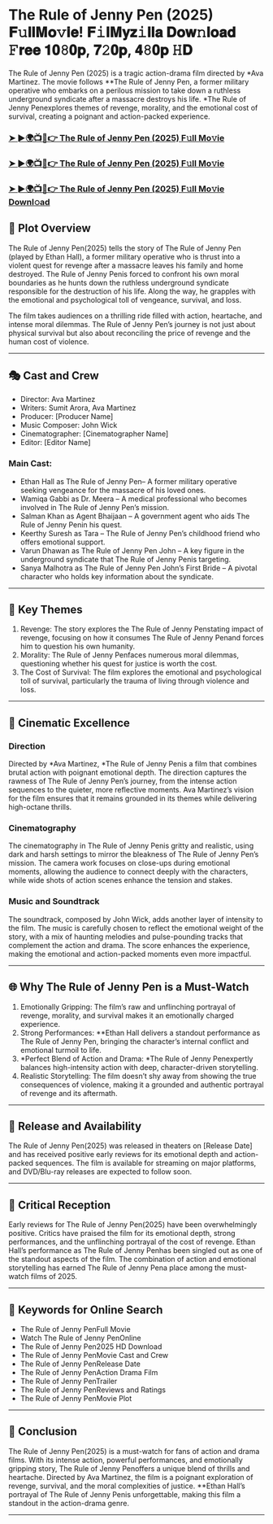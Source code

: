 # The Rule of Jenny Pen (2025) 𝐅𝚞𝐥𝐥𝐌𝐨𝚟𝐢𝐞! 𝐅𝚒𝐥𝐌𝐲𝐳𝚒𝐥𝐥𝐚 𝐃𝐨𝐰𝚗𝐥𝐨𝐚𝐝 𝙵𝐫𝐞𝐞 𝟏𝟎𝟾𝟎𝐩, 𝟕𝟸𝟎𝐩, 𝟒𝟾𝟎𝐩 𝙷𝐃

The Rule of Jenny Pen (2025) is a tragic action-drama film directed by *Ava Martinez. The movie follows **The Rule of Jenny Pen, a former military operative who embarks on a perilous mission to take down a ruthless underground syndicate after a massacre destroys his life. *The Rule of Jenny Penexplores themes of revenge, morality, and the emotional cost of survival, creating a poignant and action-packed experience.

### [➤ ►🌍📺📱👉   The Rule of Jenny Pen (2025) F𝚞ll Mo𝚟ie](https://rb.gy/17dvof)

### [➤ ►🌍📺📱👉   The Rule of Jenny Pen (2025) F𝚞ll Mo𝚟ie](https://rb.gy/17dvof)

### [➤ ►🌍📺📱👉   The Rule of Jenny Pen (2025) F𝚞ll Mo𝚟ie Downl𝚘ad](https://rb.gy/17dvof)

## 📖 Plot Overview

The Rule of Jenny Pen(2025) tells the story of The Rule of Jenny Pen (played by Ethan Hall), a former military operative who is thrust into a violent quest for revenge after a massacre leaves his family and home destroyed. The Rule of Jenny Penis forced to confront his own moral boundaries as he hunts down the ruthless underground syndicate responsible for the destruction of his life. Along the way, he grapples with the emotional and psychological toll of vengeance, survival, and loss.

The film takes audiences on a thrilling ride filled with action, heartache, and intense moral dilemmas. The Rule of Jenny Pen’s journey is not just about physical survival but also about reconciling the price of revenge and the human cost of violence.

---

## 🎭 Cast and Crew

- Director: Ava Martinez  
- Writers: Sumit Arora, Ava Martinez  
- Producer: [Producer Name]  
- Music Composer: John Wick  
- Cinematographer: [Cinematographer Name]  
- Editor: [Editor Name]  

### Main Cast:

- Ethan Hall as The Rule of Jenny Pen– A former military operative seeking vengeance for the massacre of his loved ones.  
- Wamiqa Gabbi as Dr. Meera – A medical professional who becomes involved in The Rule of Jenny Pen’s mission.  
- Salman Khan as Agent Bhaijaan – A government agent who aids The Rule of Jenny Penin his quest.  
- Keerthy Suresh as Tara – The Rule of Jenny Pen’s childhood friend who offers emotional support.  
- Varun Dhawan as The Rule of Jenny Pen John – A key figure in the underground syndicate that The Rule of Jenny Penis targeting.  
- Sanya Malhotra as The Rule of Jenny Pen John’s First Bride – A pivotal character who holds key information about the syndicate.

---

## 🌟 Key Themes

1. Revenge: The story explores the The Rule of Jenny Penstating impact of revenge, focusing on how it consumes The Rule of Jenny Penand forces him to question his own humanity.  
2. Morality: The Rule of Jenny Penfaces numerous moral dilemmas, questioning whether his quest for justice is worth the cost.  
3. The Cost of Survival: The film explores the emotional and psychological toll of survival, particularly the trauma of living through violence and loss.

---

## 🎥 Cinematic Excellence

### Direction  
Directed by *Ava Martinez, *The Rule of Jenny Penis a film that combines brutal action with poignant emotional depth. The direction captures the rawness of The Rule of Jenny Pen’s journey, from the intense action sequences to the quieter, more reflective moments. Ava Martinez’s vision for the film ensures that it remains grounded in its themes while delivering high-octane thrills.

### Cinematography  
The cinematography in The Rule of Jenny Penis gritty and realistic, using dark and harsh settings to mirror the bleakness of The Rule of Jenny Pen’s mission. The camera work focuses on close-ups during emotional moments, allowing the audience to connect deeply with the characters, while wide shots of action scenes enhance the tension and stakes.

### Music and Soundtrack  
The soundtrack, composed by John Wick, adds another layer of intensity to the film. The music is carefully chosen to reflect the emotional weight of the story, with a mix of haunting melodies and pulse-pounding tracks that complement the action and drama. The score enhances the experience, making the emotional and action-packed moments even more impactful.

---

## 🌐 Why The Rule of Jenny Pen is a Must-Watch

1. Emotionally Gripping: The film’s raw and unflinching portrayal of revenge, morality, and survival makes it an emotionally charged experience.  
2. Strong Performances: **Ethan Hall delivers a standout performance as The Rule of Jenny Pen, bringing the character’s internal conflict and emotional turmoil to life.  
3. *Perfect Blend of Action and Drama: *The Rule of Jenny Penexpertly balances high-intensity action with deep, character-driven storytelling.  
4. Realistic Storytelling: The film doesn’t shy away from showing the true consequences of violence, making it a grounded and authentic portrayal of revenge and its aftermath.

---

## 📅 Release and Availability

The Rule of Jenny Pen(2025) was released in theaters on [Release Date] and has received positive early reviews for its emotional depth and action-packed sequences. The film is available for streaming on major platforms, and DVD/Blu-ray releases are expected to follow soon.

---

## 📝 Critical Reception

Early reviews for The Rule of Jenny Pen(2025) have been overwhelmingly positive. Critics have praised the film for its emotional depth, strong performances, and the unflinching portrayal of the cost of revenge. Ethan Hall’s performance as The Rule of Jenny Penhas been singled out as one of the standout aspects of the film. The combination of action and emotional storytelling has earned The Rule of Jenny Pena place among the must-watch films of 2025.

---

## 🔑 Keywords for Online Search

- The Rule of Jenny PenFull Movie  
- Watch The Rule of Jenny PenOnline  
- The Rule of Jenny Pen2025 HD Download  
- The Rule of Jenny PenMovie Cast and Crew  
- The Rule of Jenny PenRelease Date  
- The Rule of Jenny PenAction Drama Film  
- The Rule of Jenny PenTrailer  
- The Rule of Jenny PenReviews and Ratings  
- The Rule of Jenny PenMovie Plot  

---

## 📢 Conclusion

The Rule of Jenny Pen(2025) is a must-watch for fans of action and drama films. With its intense action, powerful performances, and emotionally gripping story, The Rule of Jenny Penoffers a unique blend of thrills and heartache. Directed by Ava Martinez, the film is a poignant exploration of revenge, survival, and the moral complexities of justice. **Ethan Hall’s portrayal of The Rule of Jenny Penis unforgettable, making this film a standout in the action-drama genre.

---
